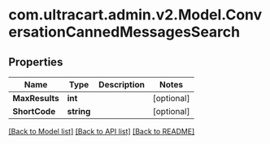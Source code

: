 
# com.ultracart.admin.v2.Model.ConversationCannedMessagesSearch

## Properties

Name | Type | Description | Notes
------------ | ------------- | ------------- | -------------
**MaxResults** | **int** |  | [optional] 
**ShortCode** | **string** |  | [optional] 

[[Back to Model list]](../README.md#documentation-for-models)
[[Back to API list]](../README.md#documentation-for-api-endpoints)
[[Back to README]](../README.md)

